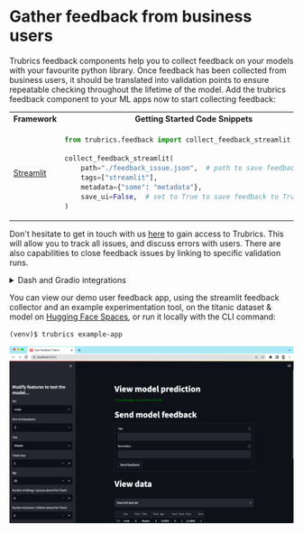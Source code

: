 # Gather feedback from business users

Trubrics feedback components help you to collect feedback on your models with your favourite python library. Once feedback has been collected from business users, it should be translated into validation points to ensure repeatable checking throughout the lifetime of the model. Add the trubrics feedback component to your ML apps now to start collecting feedback:

<table>
<tr>
<th> Framework </th>
<th style="text-align:center"> Getting Started Code Snippets </th>
</tr>
<tr>
<td>

[Streamlit](https://streamlit.io/)

</td>
<td>

```py
from trubrics.feedback import collect_feedback_streamlit

collect_feedback_streamlit(
    path="./feedback_issue.json",  # path to save feedback .json
    tags=["streamlit"],
    metadata={"some": "metadata"},
    save_ui=False,  # set to True to save feedback to Trubrics
)
```

</td>
</tr>
</table>

Don't hesitate to get in touch with us [here](https://trubrics.com/demo/) to gain access to Trubrics. This will allow you to track all issues, and discuss errors with users. There are also capabilities to close feedback issues by linking to specific validation runs.

<details>
  <summary>Dash and Gradio integrations</summary>

<table>
<tr>
<th> Framework </th>
<th style="text-align:center"> Getting Started Code Snippets </th>
</tr>
<tr>
<td>

[Dash](https://dash.plotly.com/)

</td>

<td>

```py
from dash import Dash, html

from trubrics.feedback import collect_feedback_dash

app = Dash(__name__)

app.layout = html.Div(
    [
        collect_feedback_dash()
    ]
)

if __name__ == "__main__":
    app.run_server(debug=True)
```

</td>
</tr>
<tr>
<td>

[Gradio](https://gradio.app/)

</td>
<td>

```py
import gradio as gr

from trubrics.feedback import collect_feedback_gradio

with gr.Blocks() as demo:
    collect_feedback_gradio()

demo.launch()
```

</td>
</tr>
</table>
</details>

You can view our demo user feedback app, using the streamlit feedback collector and an example experimentation tool, on the titanic dataset & model on [Hugging Face Spaces](https://huggingface.co/spaces/trubrics/trubrics-titanic-demo), or run it locally with the CLI command:

```console
(venv)$ trubrics example-app
```

<p align="center"><img src="../assets/titanic-feedback-example.png"/></p>
